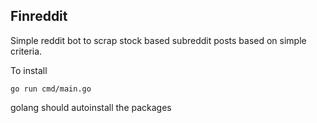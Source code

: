 ## Finreddit

Simple reddit bot to scrap stock based subreddit posts based on simple criteria.

To install

```
go run cmd/main.go
```

golang should autoinstall the packages
